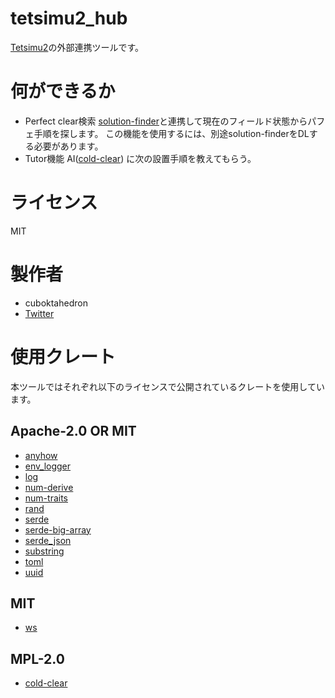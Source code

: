 # tetsimu2_hub

[Tetsimu2](https://github.com/cuboktahedron/tetsimu2)の外部連携ツールです。

# 何ができるか

- Perfect clear検索
  [solution-finder](https://github.com/knewjade/solution-finder/)と連携して現在のフィールド状態からパフェ手順を探します。
  この機能を使用するには、別途solution-finderをDLする必要があります。
- Tutor機能
  AI([cold-clear](https://github.com/MinusKelvin/cold-clear)) に次の設置手順を教えてもらう。

# ライセンス

MIT

# 製作者

- cuboktahedron
- [Twitter](https://twitter.com/cubokta)

# 使用クレート

本ツールではそれぞれ以下のライセンスで公開されているクレートを使用しています。

## Apache-2.0 OR MIT

- [anyhow](https://docs.rs/anyhow/)
- [env_logger](https://docs.rs/env_logger/)
- [log](https://docs.rs/log/)
- [num-derive](https://docs.rs/num-derive/)
- [num-traits](https://docs.rs/num-traits/)
- [rand](https://docs.rs/rand/)
- [serde](https://docs.rs/serde/)
- [serde-big-array](https://docs.rs/serde-big-array/)
- [serde_json](https://docs.rs/serde_json/)
- [substring](https://docs.rs/substring/)
- [toml](https://docs.rs/toml/0.5.3/toml/)
- [uuid](https://docs.rs/uuid/)

## MIT

- [ws](https://docs.rs/ws/)

## MPL-2.0

- [cold-clear](https://github.com/MinusKelvin/cold-clear)
